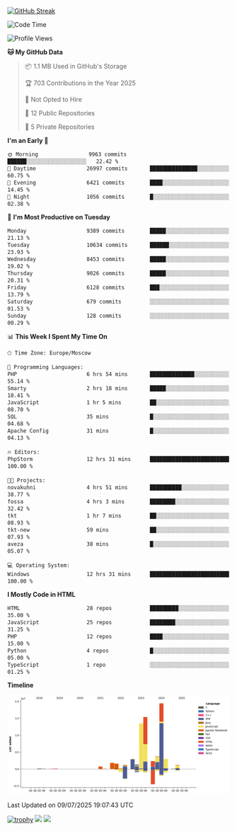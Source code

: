 [![GitHub Streak](https://github-readme-streak-stats.herokuapp.com/?user=yogik10)](https://git.io/streak-stats)
<!--START_SECTION:waka-->
![Code Time](http://img.shields.io/badge/Code%20Time-1%2C501%20hrs%2029%20mins-blue)

![Profile Views](http://img.shields.io/badge/Profile%20Views-0-blue)

**🐱 My GitHub Data** 

> 📦 1.1 MB Used in GitHub's Storage 
 > 
> 🏆 703 Contributions in the Year 2025
 > 
> 🚫 Not Opted to Hire
 > 
> 📜 12 Public Repositories 
 > 
> 🔑 5 Private Repositories 
 > 
**I'm an Early 🐤** 

```text
🌞 Morning                9963 commits        ██████░░░░░░░░░░░░░░░░░░░   22.42 % 
🌆 Daytime                26997 commits       ███████████████░░░░░░░░░░   60.75 % 
🌃 Evening                6421 commits        ████░░░░░░░░░░░░░░░░░░░░░   14.45 % 
🌙 Night                  1056 commits        █░░░░░░░░░░░░░░░░░░░░░░░░   02.38 % 
```
📅 **I'm Most Productive on Tuesday** 

```text
Monday                   9389 commits        █████░░░░░░░░░░░░░░░░░░░░   21.13 % 
Tuesday                  10634 commits       ██████░░░░░░░░░░░░░░░░░░░   23.93 % 
Wednesday                8453 commits        █████░░░░░░░░░░░░░░░░░░░░   19.02 % 
Thursday                 9026 commits        █████░░░░░░░░░░░░░░░░░░░░   20.31 % 
Friday                   6128 commits        ███░░░░░░░░░░░░░░░░░░░░░░   13.79 % 
Saturday                 679 commits         ░░░░░░░░░░░░░░░░░░░░░░░░░   01.53 % 
Sunday                   128 commits         ░░░░░░░░░░░░░░░░░░░░░░░░░   00.29 % 
```


📊 **This Week I Spent My Time On** 

```text
🕑︎ Time Zone: Europe/Moscow

💬 Programming Languages: 
PHP                      6 hrs 54 mins       ██████████████░░░░░░░░░░░   55.14 % 
Smarty                   2 hrs 18 mins       █████░░░░░░░░░░░░░░░░░░░░   18.41 % 
JavaScript               1 hr 5 mins         ██░░░░░░░░░░░░░░░░░░░░░░░   08.70 % 
SQL                      35 mins             █░░░░░░░░░░░░░░░░░░░░░░░░   04.68 % 
Apache Config            31 mins             █░░░░░░░░░░░░░░░░░░░░░░░░   04.13 % 

🔥 Editors: 
PhpStorm                 12 hrs 31 mins      █████████████████████████   100.00 % 

🐱‍💻 Projects: 
novakuhni                4 hrs 51 mins       ██████████░░░░░░░░░░░░░░░   38.77 % 
fossa                    4 hrs 3 mins        ████████░░░░░░░░░░░░░░░░░   32.42 % 
tkt                      1 hr 7 mins         ██░░░░░░░░░░░░░░░░░░░░░░░   08.93 % 
tkt-new                  59 mins             ██░░░░░░░░░░░░░░░░░░░░░░░   07.93 % 
aveza                    38 mins             █░░░░░░░░░░░░░░░░░░░░░░░░   05.07 % 

💻 Operating System: 
Windows                  12 hrs 31 mins      █████████████████████████   100.00 % 
```

**I Mostly Code in HTML** 

```text
HTML                     28 repos            █████████░░░░░░░░░░░░░░░░   35.00 % 
JavaScript               25 repos            ████████░░░░░░░░░░░░░░░░░   31.25 % 
PHP                      12 repos            ████░░░░░░░░░░░░░░░░░░░░░   15.00 % 
Python                   4 repos             █░░░░░░░░░░░░░░░░░░░░░░░░   05.00 % 
TypeScript               1 repo              ░░░░░░░░░░░░░░░░░░░░░░░░░   01.25 % 
```



**Timeline**

![Lines of Code chart](https://raw.githubusercontent.com/Yogik10/Yogik10/main/assets/bar_graph.png)


 Last Updated on 09/07/2025 19:07:43 UTC
<!--END_SECTION:waka-->
[![trophy](https://github-profile-trophy.vercel.app/?username=yogik10)](https://github.com/ryo-ma/github-profile-trophy)
![](https://github-profile-summary-cards.vercel.app/api/cards/profile-details?username=yogik10&theme=solarized_dark)
![](https://github-profile-summary-cards.vercel.app/api/cards/most-commit-language?username=yogik10&theme=solarized_dark)


